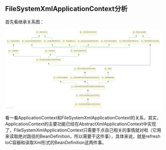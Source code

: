## FileSystemXmlApplicationContext分析

首先看继承关系图：

![](assets/FileSystemXmlApplicationContext继承关系.png)

看一看ApplicationContext和FileSystemXmlApplicationContext的关系，其实，ApplicationContext的主要功能已经在AbstractXmlApplicationContext中实现了，FileSystemXmlApplicationContext只需要干点自己相关的事情就对啦（它用来读取绝对路径的BeanDefinition，所以需要干这件事），具体来说，就是refresh IoC容器和读取Xml形式的BeanDefinition这两件事。

